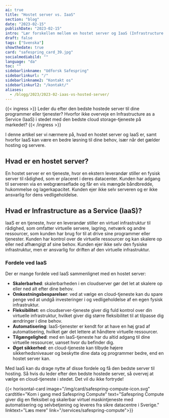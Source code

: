 ```yaml
---
ai: true
title: "Hostet server vs. IaaS"
section: "blog"
date: "2023-02-15"
publishDate: "2023-02-15"
intro: "Lær forskellen mellem en hostet server og IaaS (Infrastructure as a Service), og find ud af, hvorfor IaaS kan være en bedre løsning til dine behov."
draft: false
tags: ["Svenska"]
showthedate: true
card: "safespring_card_39.jpg"
socialmediabild: ""
language: "da"
toc: ""
sidebarlinkname: "Udforsk Safespring"
sidebarlinkurl: "/"
sidebarlinkname2: "Kontakt os"
sidebarlinkurl2: "/kontakt/"
aliases:
  - /blogg/2023/2023-02-iaas-vs-hosted-server/
---
```

{{< ingress >}}
Leder du efter den bedste hostede server til dine programmer eller tjenester? Hvorfor ikke overveje en Infrastructure as a Service (IaaS) i stedet med den bedste cloud storage-tjeneste på markedet?
{{< /ingress >}}

I denne artikel ser vi nærmere på, hvad en hostet server og IaaS er, samt hvorfor IaaS kan være en bedre løsning til dine behov, især når det gælder hosting og servere.

## Hvad er en hostet server?

En hostet server er en tjeneste, hvor en ekstern leverandør stiller en fysisk server til rådighed, som er placeret i deres datacenter. Kunden har adgang til serveren via en webgrænseflade og får en vis mængde båndbredde, hukommelse og lagerkapacitet. Kunden ejer ikke selv serveren og er ikke ansvarlig for dens vedligeholdelse.

## Hvad er Infrastructure as a Service (IaaS)?

IaaS er en tjeneste, hvor en leverandør stiller en virtuel infrastruktur til rådighed, som omfatter virtuelle servere, lagring, netværk og andre ressourcer, som kunden har brug for til at drive sine programmer eller tjenester. Kunden har kontrol over de virtuelle ressourcer og kan skalere op eller ned afhængigt af sine behov. Kunden ejer ikke selv den fysiske infrastruktur, men er ansvarlig for driften af den virtuelle infrastruktur.

### Fordele ved IaaS

Der er mange fordele ved IaaS sammenlignet med en hostet server:

- **Skalerbarhed**: skalerbarheden i en cloudserver gør det let at skalere op eller ned alt efter dine behov.
- **Omkostningsbesparelser**: ved at vælge en cloud-tjeneste kan du spare penge ved at undgå investeringer i og vedligeholdelse af en egen fysisk infrastruktur.
- **Fleksibilitet**: en cloudserver-tjeneste giver dig fuld kontrol over din virtuelle infrastruktur, hvilket giver dig større fleksibilitet til at tilpasse dig ændringer i dine behov.
- **Automatisering**: IaaS-tjenester er kendt for at have en høj grad af automatisering, hvilket gør det lettere at håndtere virtuelle ressourcer.
- **Tilgængelighed**: med en IaaS-tjeneste har du altid adgang til dine virtuelle ressourcer, uanset hvor du befinder dig.
- **Øget sikkerhed**: en cloud-tjeneste kan tilbyde højere sikkerhedsniveauer og beskytte dine data og programmer bedre, end en hostet server kan.

Med IaaS kan du drage nytte af disse fordele og få den bedste server til hosting. Så hvis du leder efter den bedste hostede server, så overvej at vælge en cloud-tjeneste i stedet. Det vil du ikke fortryde!

{{< horisontal-card image="/img/card/safespring-compute-icon.svg" cardtitle="Kom i gang med Safespring Compute" text="Safespring Compute giver dig en fleksibel og skalerbar virtuel maskintjeneste med automatisering og selvbetjening og leveres fra sikre datacentre i Sverige." linktext="Læs mere" link="/services/safespring-compute">}}